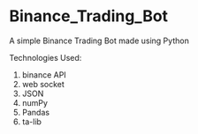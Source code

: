 # Binance_Trading_Bot

A simple Binance Trading Bot made using Python

Technologies Used:
1) binance API
2) web socket
3) JSON
4) numPy
5) Pandas
6) ta-lib
